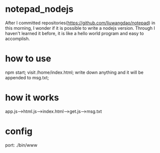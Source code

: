 # notepad_nodejs
After I committed repositories(https://github.com/liuwangdao/notepad) in this morning,
I wonder if it is possible to write a nodejs version.
Through I haven't learned it before, it is like a hello world program and easy to accomplish.
# how to use
npm start; 
visit /home/index.html;
write down anything and it will be appended to msg.txt;
# how it works
app.js-->html.js-->index.html-->get.js-->msg.txt
# config
port: ./bin/www
